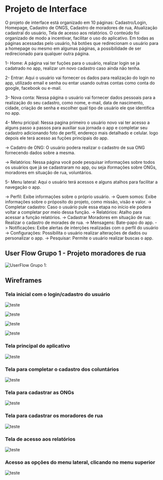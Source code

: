 
# Projeto de Interface

O projeto de interface está organizado em 10 páginas: Cadastro/Login, Homepage, Cadastro de ONGS, Cadastro de moradores de rua, Atualização cadastral do usuário, Tela de acesso aos relatórios. O conteúdo foi organizado de modo a incentivar, facilitar o uso do aplicativo. Em todas as páginas acessadas pelo usuário, há botões que redirecionam o usuário para a homepage ou mesmo em algumas páginas, a possibilidade de ser redirecionado para qualquer outra página.

1- Home: A página vai ter fuções para o usuário, realizar login se ja cadatrado no app, realizar um novo cadastro caso ainda não tenha.

2- Entrar: Aqui o usuário vai fornecer os dados para realização do login no app, utilizado email e senha ou entar usando outras contas como conta do google, facebook ou e-mail.


3- Nova conta: Nessa página o usuário vai fornecer dados pessoais para a realização do seu cadastro, como nome, e-mail, data de nascimento, cidade, criação de senha e escolher qual tipo de usuário ele qse identifica no app.

4- Menu pricipal: Nessa pagina primeiro o usuário novo vai ter acesso a alguns passo a passos para auxiliar sua jornada o app e completar seu cadastro adicionando foto de perfil, endereço mais detalhado e celular.  logo depois ele terá acesso as fuções principais do app.

  -> Cadatro de ONG: O usuário podera realizar o cadastro de sua ONG fornecendo dados sobre a mesma.

  -> Relatórios: Nessa página você pode pesquisar informações sobre todos os usuários que já se cadastraram no app, ou seja iformações sobre ONGs, moradores em situação de rua, voluntários. 

5- Menu lateral: Aqui o usuário terá acessos e alguns atalhos para facilitar a navegação o app.

  -> Perfil: Exibe informações sobre o próprio usuário.
  -> Quem somos: Exibe informações sobre o próposito do projeto, como missão, visão e valor.
  -> Completar cadastro: Caso o usuário pule essa etapa no início ele podera voltar a completar por meio dessa função.
  -> Relatórios: Atalho para acessar a função relatórios.
  -> Cadastrar Moradores em situação de rua: Realizar o cadastro de morades de rua.
  -> Mensagens: Bate-papo do app.
  -> Notificações: Exibe alertas de interções realizadas com o perfil do   usuário
  -> Configurações: Possibilita o usuário realizar alterações de dados ou personalizar o app.
  -> Pesquisar: Permite o usuário realizar buscas o app.







## User Flow Grupo 1 - Projeto moradores de rua

![UserFlow Grupo 1:](https://github.com/ICEI-PUC-Minas-PMV-SI/pmv-si-2023-1-e1-proj-web-t1-projeto-moradores-de-rua/blob/main/docs/MarodoresRua.jpg?raw=true)


## Wireframes

### Tela inicial com o login/cadastro do usuário


![teste](
https://github.com/ICEI-PUC-Minas-PMV-SI/pmv-si-2023-1-e1-proj-web-t1-projeto-moradores-de-rua/blob/main/1.jpeg?raw=true)

![teste](
https://github.com/ICEI-PUC-Minas-PMV-SI/pmv-si-2023-1-e1-proj-web-t1-projeto-moradores-de-rua/blob/main/2.jpeg?raw=true)

![teste](
https://github.com/ICEI-PUC-Minas-PMV-SI/pmv-si-2023-1-e1-proj-web-t1-projeto-moradores-de-rua/blob/main/3.jpeg?raw=true)

![teste](
https://github.com/ICEI-PUC-Minas-PMV-SI/pmv-si-2023-1-e1-proj-web-t1-projeto-moradores-de-rua/blob/main/4.jpeg?raw=true)

### Tela principal do aplicativo

![teste](
https://github.com/ICEI-PUC-Minas-PMV-SI/pmv-si-2023-1-e1-proj-web-t1-projeto-moradores-de-rua/blob/main/5.jpeg?raw=true)


### Tela para completar o cadastro dos coluntários

![teste](
https://github.com/ICEI-PUC-Minas-PMV-SI/pmv-si-2023-1-e1-proj-web-t1-projeto-moradores-de-rua/blob/main/6.jpeg?raw=true)

### Tela para cadastrar as ONGs

![teste](
https://github.com/ICEI-PUC-Minas-PMV-SI/pmv-si-2023-1-e1-proj-web-t1-projeto-moradores-de-rua/blob/main/7.jpeg?raw=true)

### Tela para cadastrar os moradores de rua

![teste](
https://github.com/ICEI-PUC-Minas-PMV-SI/pmv-si-2023-1-e1-proj-web-t1-projeto-moradores-de-rua/blob/main/8.jpeg?raw=true)

### Tela de acesso aos relatórios

![teste](
https://github.com/ICEI-PUC-Minas-PMV-SI/pmv-si-2023-1-e1-proj-web-t1-projeto-moradores-de-rua/blob/main/9.jpeg?raw=true)

### Acesso as opções do menu lateral, clicando no menu superior

![teste](
https://github.com/ICEI-PUC-Minas-PMV-SI/pmv-si-2023-1-e1-proj-web-t1-projeto-moradores-de-rua/blob/main/10.jpeg?raw=true)

